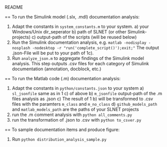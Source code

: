 README

== To run the Simulink model (.slx, .mdl) documentation analysis:
1. Adapt the constants in `system_constants.m` to your system.
	a) your Windows/Unix dir_seperator
	b) path of SLNET (or other Simulink-projects)
	c) output-path of the scripts (will be reused below)
2. Run the Simulink documentation analysis, e.g. 
   `matlab -nodisplay -nosplash -nodesktop -r "run('complete_script()');exit;"` 
   The output .json-File will be put to your path of 1c).
3. Run `analyze_json.m` to aggregate findings of the Simulink model analysis.
   This step outputs .csv files for each category of Simulink documentation (annotation, docblock, etc.)

== To run the Matlab code (.m) documentation analysis:
1. Adapt the constants in `python/constants.json` to your system
	a) `sl_jsonfile` same as in 1 c) of above
	b) `m_jsonfile` output-path of the .m files analysis as .json
	c) The result of 1 b) will be transformed to .csv files with the paramters `m_class` and `m_no_class`
	d) `github_models_path` and `matlab_models_path` are the paths of your SLNET projects
2. run the .m comment analysis with `python all_comments.py`
3. run the transformation of .json to .csv with `python to_csver.py`

== To sample documentation items and produce figure:
1. Run `python distribution_analysis_sample.py`
	
